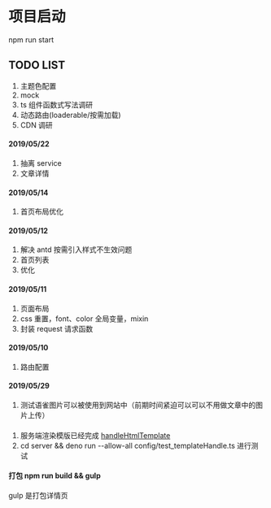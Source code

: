 # 项目启动

npm run start

## TODO LIST

1. 主题色配置
2. mock
3. ts 组件函数式写法调研
4. 动态路由(loaderable/按需加载)
5. CDN 调研

#### 2019/05/22

1. 抽离 service
2. 文章详情

#### 2019/05/14

1. 首页布局优化

#### 2019/05/12

1. 解决 antd 按需引入样式不生效问题
2. 首页列表
3. 优化

#### 2019/05/11

1. 页面布局
2. css 重置，font、color 全局变量，mixin
3. 封装 request 请求函数

#### 2019/05/10

1. 路由配置

#### 2019/05/29
1. 测试语雀图片可以被使用到网站中（前期时间紧迫可以可以不用做文章中的图片上传）

####
1. 服务端渲染模版已经完成 [handleHtmlTemplate](../server/config/test_templateHandle.ts)
2. cd server && deno run --allow-all   config/test_templateHandle.ts  进行测试

#### 打包 npm run build && gulp
gulp 是打包详情页